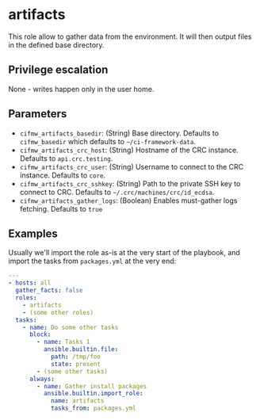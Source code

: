 # artifacts
This role allow to gather data from the environment. It will then output files
in the defined base directory.

## Privilege escalation
None - writes happen only in the user home.

## Parameters
* `cifmw_artifacts_basedir`: (String) Base directory. Defaults to `cifmw_basedir` which defaults to `~/ci-framework-data`.
* `cifmw_artifacts_crc_host`: (String) Hostname of the CRC instance. Defaults to `api.crc.testing`.
* `cifmw_artifacts_crc_user`: (String) Username to connect to the CRC instance. Defaults to `core`.
* `cifmw_artifacts_crc_sshkey`: (String) Path to the private SSH key to connect to CRC. Defaults to `~/.crc/machines/crc/id_ecdsa`.
* `cifmw_artifacts_gather_logs`: (Boolean) Enables must-gather logs fetching. Defaults to `true`

## Examples
Usually we'll import the role as-is at the very start of the playbook, and
import the tasks from `packages.yml` at the very end:
```YAML
---
- hosts: all
  gather_facts: false
  roles:
    - artifacts
    - (some other roles)
  tasks:
    - name: Do some other tasks
      block:
        - name: Tasks 1
          ansible.builtin.file:
            path: /tmp/foo
            state: present
        - (some other tasks)
      always:
        - name: Gather install packages
          ansible.builtin.import_role:
            name: artifacts
            tasks_from: packages.yml
```
